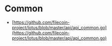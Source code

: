 # Common

* [https://github.com/filecoin-project/lotus/blob/master/api/api_common.go](https://github.com/filecoin-project/lotus/blob/master/api/api_common.go)
